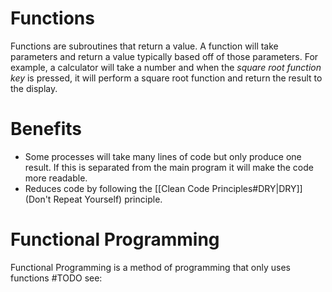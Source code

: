 # Functions
Functions are subroutines that return a value.
A function will take parameters and return a value typically based off of those parameters. For example, a calculator will take a number and when the *square root function key* is pressed, it will perform a square root function and return the result to the display.

# Benefits
- Some processes will take many lines of code but only produce one result. If this is separated from the main program it will make the code more readable.
- Reduces code by following the [[Clean Code Principles#DRY|DRY]] (Don't Repeat Yourself) principle.

# Functional Programming
Functional Programming is a method of programming that only uses functions #TODO see: 